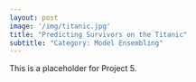 ```yaml
---
layout: post
image: '/img/titanic.jpg'
title: "Predicting Survivors on the Titanic"
subtitle: "Category: Model Ensembling"
---
```


This is a placeholder for Project 5.